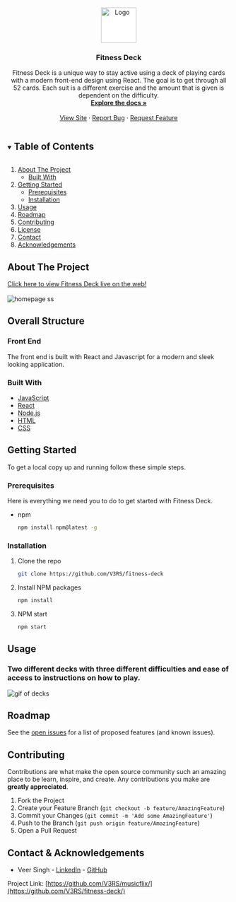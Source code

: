 <!-- PROJECT SHIELDS -->
<!--
*** I'm using markdown "reference style" links for readability.
*** Reference links are enclosed in brackets [ ] instead of parentheses ( ).
*** See the bottom of this document for the declaration of the reference variables
*** for contributors-url, forks-url, etc. This is an optional, concise syntax you may use.
*** https://www.markdownguide.org/basic-syntax/#reference-style-links
-->

<!-- PROJECT LOGO -->
<br />
<p align="center">
  <a href="https://github.com/V3RS/fitness-deck">
    <img src="https://live.staticflickr.com/65535/51169467971_17008b3e3f_t.jpg" alt="Logo" width="80" height="80" style="background-color:white">
  </a>

  <h3 align="center">Fitness Deck</h3>

  <p align="center">
    Fitness Deck is a unique way to stay active using a deck of playing cards with a modern front-end design using React. The goal is to get through all 52 cards. Each suit is a different exercise and the amount that is given is dependent on the difficulty. 
    <br />
    <a href="https://github.com/V3RS/fitness-deck/wiki"><strong>Explore the docs »</strong></a>
    <br />
    <br />
    <a href="https://fit-deck.herokuapp.com/">View Site</a>
    ·
    <a href="https://github.com/V3RS/fitness-deck/issues">Report Bug</a>
    ·
    <a href="https://github.com/V3RS/fitness-deck/issues">Request Feature</a>
  </p>
</p>

<!-- TABLE OF CONTENTS -->
<details open="open">
  <summary><h2 style="display: inline-block">Table of Contents</h2></summary>
  <ol>
    <li>
      <a href="#about-the-project">About The Project</a>
      <ul>
        <li><a href="#built-with">Built With</a></li>
      </ul>
    </li>
    <li>
      <a href="#getting-started">Getting Started</a>
      <ul>
        <li><a href="#prerequisites">Prerequisites</a></li>
        <li><a href="#installation">Installation</a></li>
      </ul>
    </li>
    <li><a href="#usage">Usage</a></li>
    <li><a href="#roadmap">Roadmap</a></li>
    <li><a href="#contributing">Contributing</a></li>
    <li><a href="#license">License</a></li>
    <li><a href="#contact">Contact</a></li>
    <li><a href="#acknowledgements">Acknowledgements</a></li>
  </ol>
</details>

<!-- ABOUT THE PROJECT -->

## About The Project

[Click here to view Fitness Deck live on the web!](https://fit-deck.herokuapp.com/)
<br>
</br>
<img src="https://live.staticflickr.com/65535/51169435056_05167c8a42_k.jpg" alt="homepage ss" />

## Overall Structure

### Front End

The front end is built with React and Javascript for a modern and sleek looking application.

### Built With

- [JavaScript](https://www.javascript.com/)
- [React](https://reactjs.org/)
- [Node.js](https://nodejs.org/en/)
- [HTML](https://html.com/)
- [CSS](http://www.css3.info/)

<!-- GETTING STARTED -->

## Getting Started

To get a local copy up and running follow these simple steps.

### Prerequisites

Here is everything we need you to do to get started with Fitness Deck.

- npm
  ```sh
  npm install npm@latest -g
  ```

### Installation

1. Clone the repo
   ```sh
   git clone https://github.com/V3RS/fitness-deck
   ```
2. Install NPM packages
   ```sh
   npm install
   ```
3. NPM start
   ```sh
   npm start
   ```

<!-- USAGE EXAMPLES -->

## Usage  

### Two different decks with three different difficulties and ease of access to instructions on how to play.

<img src="https://giphy.com/embed/nMcClGo9EKFZu3zbGU" alt="gif of decks" />

<!-- ### Add a Music Video to your list
![My List](site-images/my-list.gif) -->
<!-- ## Obstacles -->

<!-- ROADMAP -->

## Roadmap

See the [open issues](https://github.com/V3RS/fitness-deck/issues) for a list of proposed features (and known issues).

<!-- CONTRIBUTING -->

## Contributing

Contributions are what make the open source community such an amazing place to be learn, inspire, and create. Any contributions you make are **greatly appreciated**.

1. Fork the Project
2. Create your Feature Branch (`git checkout -b feature/AmazingFeature`)
3. Commit your Changes (`git commit -m 'Add some AmazingFeature'`)
4. Push to the Branch (`git push origin feature/AmazingFeature`)
5. Open a Pull Request

<!-- CONTACT -->

## Contact & Acknowledgements

- Veer Singh - [LinkedIn](https://www.linkedin.com/in/veerkaran-singh-45b4a9190/) - [GitHub](https://github.com/V3RS)

Project Link: [https://github.com/V3RS/musicflix/](https://github.com/V3RS/fitness-deck/)

<!-- ACKNOWLEDGEMENTS -->
